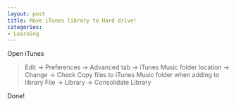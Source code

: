 ```yaml
---
layout: post
title: Move iTunes library to Hard drive!
categories:
- Learning
---
```



Open iTunes

> Edit -> Preferences -> Advanced tab -> iTunes Music folder location -> Change -> Check Copy files to iTunes Music folder when adding to library File -> Library -> Consolidate Library

Done!
